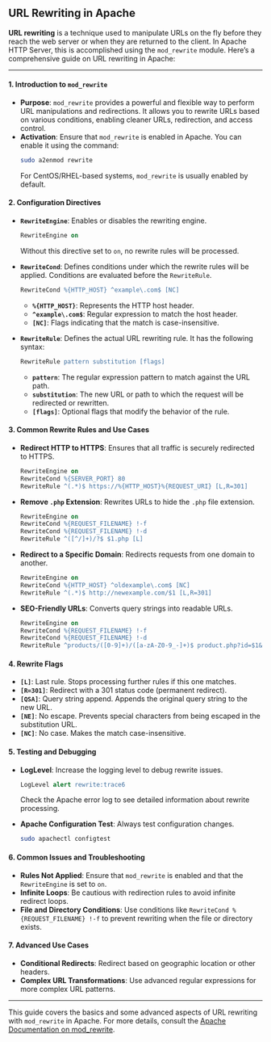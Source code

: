 ## URL Rewriting in Apache

**URL rewriting** is a technique used to manipulate URLs on the fly before they reach the web server or when they are returned to the client. In Apache HTTP Server, this is accomplished using the `mod_rewrite` module. Here’s a comprehensive guide on URL rewriting in Apache:

---

#### **1. Introduction to `mod_rewrite`**

- **Purpose**: `mod_rewrite` provides a powerful and flexible way to perform URL manipulations and redirections. It allows you to rewrite URLs based on various conditions, enabling cleaner URLs, redirection, and access control.
- **Activation**: Ensure that `mod_rewrite` is enabled in Apache. You can enable it using the command:
  ```bash
  sudo a2enmod rewrite
  ```
  For CentOS/RHEL-based systems, `mod_rewrite` is usually enabled by default.

#### **2. Configuration Directives**

- **`RewriteEngine`**: Enables or disables the rewriting engine.
  ```apache
  RewriteEngine on
  ```
  Without this directive set to `on`, no rewrite rules will be processed.

- **`RewriteCond`**: Defines conditions under which the rewrite rules will be applied. Conditions are evaluated before the `RewriteRule`.
  ```apache
  RewriteCond %{HTTP_HOST} ^example\.com$ [NC]
  ```
  - **`%{HTTP_HOST}`**: Represents the HTTP host header.
  - **`^example\.com$`**: Regular expression to match the host header.
  - **`[NC]`**: Flags indicating that the match is case-insensitive.

- **`RewriteRule`**: Defines the actual URL rewriting rule. It has the following syntax:
  ```apache
  RewriteRule pattern substitution [flags]
  ```
  - **`pattern`**: The regular expression pattern to match against the URL path.
  - **`substitution`**: The new URL or path to which the request will be redirected or rewritten.
  - **`[flags]`**: Optional flags that modify the behavior of the rule.

#### **3. Common Rewrite Rules and Use Cases**

- **Redirect HTTP to HTTPS**: Ensures that all traffic is securely redirected to HTTPS.
  ```apache
  RewriteEngine on
  RewriteCond %{SERVER_PORT} 80
  RewriteRule ^(.*)$ https://%{HTTP_HOST}%{REQUEST_URI} [L,R=301]
  ```

- **Remove `.php` Extension**: Rewrites URLs to hide the `.php` file extension.
  ```apache
  RewriteEngine on
  RewriteCond %{REQUEST_FILENAME} !-f
  RewriteCond %{REQUEST_FILENAME} !-d
  RewriteRule ^([^/]+)/?$ $1.php [L]
  ```

- **Redirect to a Specific Domain**: Redirects requests from one domain to another.
  ```apache
  RewriteEngine on
  RewriteCond %{HTTP_HOST} ^oldexample\.com$ [NC]
  RewriteRule ^(.*)$ http://newexample.com/$1 [L,R=301]
  ```

- **SEO-Friendly URLs**: Converts query strings into readable URLs.
  ```apache
  RewriteEngine on
  RewriteCond %{REQUEST_FILENAME} !-f
  RewriteCond %{REQUEST_FILENAME} !-d
  RewriteRule ^products/([0-9]+)/([a-zA-Z0-9_-]+)$ product.php?id=$1&name=$2 [L,QSA]
  ```

#### **4. Rewrite Flags**

- **`[L]`**: Last rule. Stops processing further rules if this one matches.
- **`[R=301]`**: Redirect with a 301 status code (permanent redirect).
- **`[QSA]`**: Query string append. Appends the original query string to the new URL.
- **`[NE]`**: No escape. Prevents special characters from being escaped in the substitution URL.
- **`[NC]`**: No case. Makes the match case-insensitive.

#### **5. Testing and Debugging**

- **LogLevel**: Increase the logging level to debug rewrite issues.
  ```apache
  LogLevel alert rewrite:trace6
  ```
  Check the Apache error log to see detailed information about rewrite processing.

- **Apache Configuration Test**: Always test configuration changes.
  ```bash
  sudo apachectl configtest
  ```

#### **6. Common Issues and Troubleshooting**

- **Rules Not Applied**: Ensure that `mod_rewrite` is enabled and that the `RewriteEngine` is set to `on`.
- **Infinite Loops**: Be cautious with redirection rules to avoid infinite redirect loops.
- **File and Directory Conditions**: Use conditions like `RewriteCond %{REQUEST_FILENAME} !-f` to prevent rewriting when the file or directory exists.

#### **7. Advanced Use Cases**

- **Conditional Redirects**: Redirect based on geographic location or other headers.
- **Complex URL Transformations**: Use advanced regular expressions for more complex URL patterns.

---

This guide covers the basics and some advanced aspects of URL rewriting with `mod_rewrite` in Apache. For more details, consult the [Apache Documentation on mod_rewrite](https://httpd.apache.org/docs/current/mod/mod_rewrite.html).
